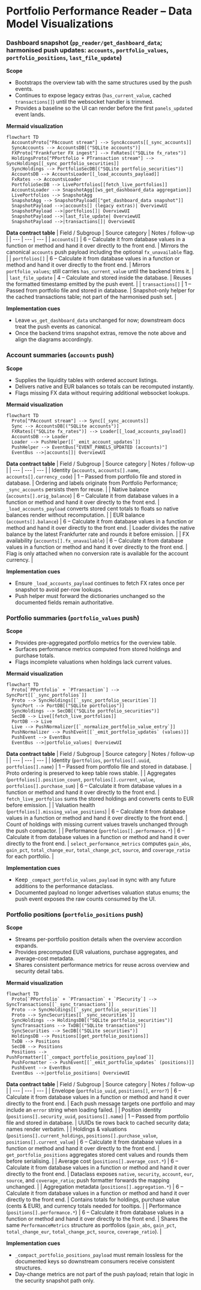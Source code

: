 # Portfolio Performance Reader – Data Model Visualizations

### Dashboard snapshot (`pp_reader/get_dashboard_data`; harmonised push updates: `accounts`, `portfolio_values`, `portfolio_positions`, `last_file_update`)

**Scope**
- Bootstraps the overview tab with the same structures used by the push events.
- Continues to expose legacy extras (`has_current_value`, cached `transactions[]`) until the websocket handler is trimmed.
- Provides a baseline so the UI can render before the first `panels_updated` event lands.

**Mermaid visualization**
```mermaid
flowchart TD
  AccountsProto["PAccount stream"] --> SyncAccounts[[_sync_accounts]]
  SyncAccounts --> AccountsDB[("SQLite accounts")]
  FXProto["Frankfurter FX ingest"] --> FxRates[("SQLite fx_rates")]
  HoldingsProto["PPortfolio + PTransaction stream"] --> SyncHoldings[[_sync_portfolio_securities]]
  SyncHoldings --> PortfolioSecDB[("SQLite portfolio_securities")]
  AccountsDB --> AccountsLoader[[_load_accounts_payload]]
  FxRates --> AccountsLoader
  PortfolioSecDB --> LivePortfolios[[fetch_live_portfolios]]
  AccountsLoader --> SnapshotAgg[[ws_get_dashboard_data aggregation]]
  LivePortfolios --> SnapshotAgg
  SnapshotAgg --> SnapshotPayload[["get_dashboard_data snapshot"]]
  SnapshotPayload -->|accounts[] (legacy extras)| OverviewUI
  SnapshotPayload -->|portfolios[]| OverviewUI
  SnapshotPayload -->|last_file_update| OverviewUI
  SnapshotPayload -->|transactions[]| OverviewUI
```

**Data contract table**
| Field / Subgroup | Source category | Notes / follow-up |
| --- | --- | --- |
| `accounts[]` | 6 – Calculate it from database values in a function or method and hand it over directly to the front end. | Mirrors the canonical `accounts` push payload including the optional `fx_unavailable` flag. |
| `portfolios[]` | 6 – Calculate it from database values in a function or method and hand it over directly to the front end. | Mirrors `portfolio_values`; still carries `has_current_value` until the backend trims it. |
| `last_file_update` | 4 – Calculate and stored inside the database. | Reuses the formatted timestamp emitted by the push event. |
| `transactions[]` | 1 – Passed from portfolio file and stored in database. | Snapshot-only helper for the cached transactions table; not part of the harmonised push set. |

**Implementation cues**
- Leave `ws_get_dashboard_data` unchanged for now; downstream docs treat the push events as canonical.
- Once the backend trims snapshot extras, remove the note above and align the diagrams accordingly.

### Account summaries (`accounts` push)

**Scope**
- Supplies the liquidity tables with ordered account listings.
- Delivers native and EUR balances so totals can be recomputed instantly.
- Flags missing FX data without requiring additional websocket lookups.

**Mermaid visualization**
```mermaid
flowchart TD
  Proto["PAccount stream"] --> Sync[[_sync_accounts]]
  Sync --> AccountsDB[("SQLite accounts")]
  FXRates[("SQLite fx_rates")] --> Loader[[_load_accounts_payload]]
  AccountsDB --> Loader
  Loader --> PushHelper[[`_emit_account_updates`]]
  PushHelper --> EventBus["EVENT_PANELS_UPDATED (accounts)"]
  EventBus -->|accounts[]| OverviewUI
```

**Data contract table**
| Field / Subgroup | Source category | Notes / follow-up |
| --- | --- | --- |
| Identity (`accounts`, `accounts[].name`, `accounts[].currency_code`) | 1 – Passed from portfolio file and stored in database. | Ordering and labels originate from Portfolio Performance; `_sync_accounts` persists them for reuse. |
| Native balance (`accounts[].orig_balance`) | 6 – Calculate it from database values in a function or method and hand it over directly to the front end. | `_load_accounts_payload` converts stored cent totals to floats so native balances render without recomputation. |
| EUR balance (`accounts[].balance`) | 6 – Calculate it from database values in a function or method and hand it over directly to the front end. | Loader divides the native balance by the latest Frankfurter rate and rounds it before emission. |
| FX availability (`accounts[].fx_unavailable`) | 6 – Calculate it from database values in a function or method and hand it over directly to the front end. | Flag is only attached when no conversion rate is available for the account currency. |

**Implementation cues**
- Ensure `_load_accounts_payload` continues to fetch FX rates once per snapshot to avoid per-row lookups.
- Push helper must forward the dictionaries unchanged so the documented fields remain authoritative.

### Portfolio summaries (`portfolio_values` push)

**Scope**
- Provides pre-aggregated portfolio metrics for the overview table.
- Surfaces performance metrics computed from stored holdings and purchase totals.
- Flags incomplete valuations when holdings lack current values.

**Mermaid visualization**
```mermaid
flowchart TD
  Proto[`PPortfolio` + `PTransaction`] --> SyncPort[[`_sync_portfolios`]]
  Proto --> SyncHoldings[[`_sync_portfolio_securities`]]
  SyncPort --> PortDB[("SQLite portfolios")]
  SyncHoldings --> SecDB[("SQLite portfolio_securities")]
  SecDB --> Live[[fetch_live_portfolios]]
  PortDB --> Live
  Live --> PushNormalizer[[`_normalize_portfolio_value_entry`]]
  PushNormalizer --> PushEvent[[`_emit_portfolio_updates` (values)]]
  PushEvent --> EventBus
  EventBus -->|portfolio_values| OverviewUI
```

**Data contract table**
| Field / Subgroup | Source category | Notes / follow-up |
| --- | --- | --- |
| Identity (`portfolios`, `portfolios[].uuid`, `portfolios[].name`) | 1 – Passed from portfolio file and stored in database. | Proto ordering is preserved to keep table rows stable. |
| Aggregates (`portfolios[].position_count`, `portfolios[].current_value`, `portfolios[].purchase_sum`) | 6 – Calculate it from database values in a function or method and hand it over directly to the front end. | `fetch_live_portfolios` sums the stored holdings and converts cents to EUR before emission. |
| Valuation health (`portfolios[].missing_value_positions`) | 6 – Calculate it from database values in a function or method and hand it over directly to the front end. | Count of holdings with missing current values travels unchanged through the push compactor. |
| Performance (`portfolios[].performance.*`) | 6 – Calculate it from database values in a function or method and hand it over directly to the front end. | `select_performance_metrics` computes `gain_abs`, `gain_pct`, `total_change_eur`, `total_change_pct`, `source`, and `coverage_ratio` for each portfolio. |

**Implementation cues**
- Keep `_compact_portfolio_values_payload` in sync with any future additions to the performance dataclass.
- Documented payload no longer advertises valuation status enums; the push event exposes the raw counts consumed by the UI.

### Portfolio positions (`portfolio_positions` push)

**Scope**
- Streams per-portfolio position details when the overview accordion expands.
- Provides precomputed EUR valuations, purchase aggregates, and average-cost metadata.
- Shares consistent performance metrics for reuse across overview and security detail tabs.

**Mermaid visualization**
```mermaid
flowchart TD
  Proto[`PPortfolio` + `PTransaction` + `PSecurity`] --> SyncTransactions[[`_sync_transactions`]]
  Proto --> SyncHoldings[[`_sync_portfolio_securities`]]
  Proto --> SyncSecurities[[`_sync_securities`]]
  SyncHoldings --> HoldingsDB[("SQLite portfolio_securities")]
  SyncTransactions --> TxDB[("SQLite transactions")]
  SyncSecurities --> SecDB[("SQLite securities")]
  HoldingsDB --> Positions[[get_portfolio_positions]]
  TxDB --> Positions
  SecDB --> Positions
  Positions --> PushFormatter[[`_compact_portfolio_positions_payload`]]
  PushFormatter --> PushEvent[[`_emit_portfolio_updates` (positions)]]
  PushEvent --> EventBus
  EventBus -->|portfolio_positions| OverviewUI
```

**Data contract table**
| Field / Subgroup | Source category | Notes / follow-up |
| --- | --- | --- |
| Envelope (`portfolio_uuid`, `positions[]`, `error?`) | 6 – Calculate it from database values in a function or method and hand it over directly to the front end. | Each push message targets one portfolio and may include an `error` string when loading failed. |
| Position identity (`positions[].security_uuid`, `positions[].name`) | 1 – Passed from portfolio file and stored in database. | UUIDs tie rows back to cached security data; names render verbatim. |
| Holdings & valuations (`positions[].current_holdings`, `positions[].purchase_value`, `positions[].current_value`) | 6 – Calculate it from database values in a function or method and hand it over directly to the front end. | `get_portfolio_positions` aggregates stored cent values and rounds them before serialising. |
| Average cost (`positions[].average_cost.*`) | 6 – Calculate it from database values in a function or method and hand it over directly to the front end. | Dataclass exposes `native`, `security`, `account`, `eur`, `source`, and `coverage_ratio`; push formatter forwards the mapping unchanged. |
| Aggregation metadata (`positions[].aggregation.*`) | 6 – Calculate it from database values in a function or method and hand it over directly to the front end. | Contains totals for holdings, purchase value (cents & EUR), and currency totals needed for tooltips. |
| Performance (`positions[].performance.*`) | 6 – Calculate it from database values in a function or method and hand it over directly to the front end. | Shares the same `PerformanceMetrics` structure as portfolios (`gain_abs`, `gain_pct`, `total_change_eur`, `total_change_pct`, `source`, `coverage_ratio`). |

**Implementation cues**
- `_compact_portfolio_positions_payload` must remain lossless for the documented keys so downstream consumers receive consistent structures.
- Day-change metrics are not part of the push payload; retain that logic in the security snapshot path only.
